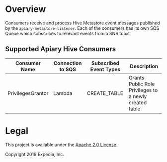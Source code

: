 # Overview

Consumers receive and process Hive Metastore event messages published by the `apiary-metastore-listener`. Each of the consumers has its own SQS Queue which subscribes to relevant events from a SNS topic.
 
## Supported Apiary Hive Consumers

|Consumer Name|Connection to SQS| Subscribed Event Types | Description
|----|----|----|----
|PrivilegesGrantor|Lambda|CREATE_TABLE|Grants Public Role Privileges to a newly created table 

# Legal
This project is available under the [Apache 2.0 License](http://www.apache.org/licenses/LICENSE-2.0.html).

Copyright 2019 Expedia, Inc.
